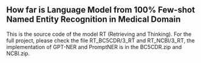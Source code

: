 ## How far is Language Model from 100% Few-shot Named Entity Recognition in Medical Domain
This is the source code of the model RT (Retrieving and Thinking). For the full project, please check the file RT_BC5CDR/3_RT and RT_NCBI/3_RT, the implementation of GPT-NER  and PromptNER is in the BC5CDR.zip and NCBI.zip.
